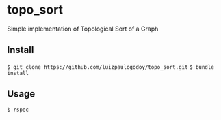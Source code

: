 # topo_sort
Simple implementation of Topological Sort of a Graph

## Install
`$ git clone https://github.com/luizpaulogodoy/topo_sort.git`
`$ bundle install`

## Usage
`$ rspec`
